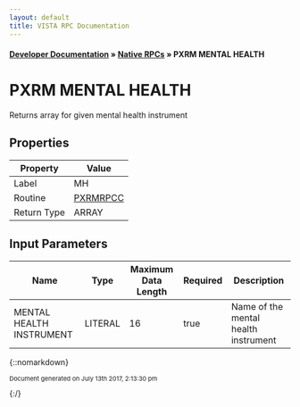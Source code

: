 ```yaml
---
layout: default
title: VISTA RPC Documentation
---
```


#### [Developer Documentation](../index) &#187; [Native RPCs](TableOfContents) &#187; PXRM MENTAL HEALTH<br/>
# PXRM MENTAL HEALTH

Returns array for given mental health instrument

## Properties

Property | Value
--- | ---
Label | MH
Routine | [PXRMRPCC](http://code.osehra.org/dox/Routine_PXRMRPCC_source.html)
Return Type | ARRAY


## Input Parameters

Name | Type | Maximum Data Length | Required | Description
--- | --- | --- | --- | ---
MENTAL HEALTH INSTRUMENT | LITERAL | 16 | true | Name of the mental health instrument



{::nomarkdown} <br/><p style="font-size: 11px">Document generated on July 13th 2017, 2:13:30 pm</p>{:/}